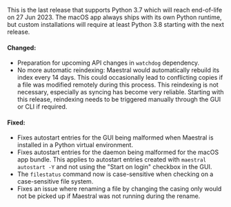 This is the last release that supports Python 3.7 which will reach end-of-life on 27 Jun 2023. The macOS app always ships with its own Python runtime, but custom installations will require at least Python 3.8 starting with the next release.

#### Changed:

* Preparation for upcoming API changes in `watchdog` dependency.
* No more automatic reindexing: Maestral would automatically rebuild its index  every 14 days. This could occasionally lead to conflicting copies if a file was modified remotely during this process. This reindexing is not necessary, especially as syncing has become very reliable. Starting with this release, reindexing needs to be triggered manually through the GUI or CLI if required.

#### Fixed:

* Fixes autostart entries for the GUI being malformed when Maestral is installed in a Python virtual environment.
* Fixes autostart entries for the daemon being malformed for the macOS app bundle. This applies to autostart entries created with `maestral autostart -Y` and not using the "Start on login" checkbox in the GUI.
* The `filestatus` command now is case-sensitive when checking on a case-sensitive file system.
* Fixes an issue where renaming a file by changing the casing only would not be picked up if Maestral was not running during the rename.